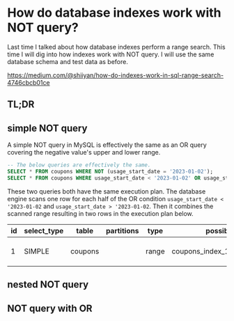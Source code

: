 # How do database indexes work with NOT query?

Last time I talked about how database indexes perform a range search. This time I will dig into how indexes work with NOT query. I will use the same database schema and test data as before.

https://medium.com/@shiiyan/how-do-indexes-work-in-sql-range-search-4746cbcb01ce

## TL;DR

## simple NOT query

A simple NOT query in MySQL is effectively the same as an OR query covering the negative value's upper and lower range.

```sql
-- The below queries are effectively the same.
SELECT * FROM coupons WHERE NOT (usage_start_date = '2023-01-02');
SELECT * FROM coupons WHERE usage_start_date < '2023-01-02' OR usage_start_date > '2023-01-02';
```

These two queries both have the same execution plan. The database engine scans one row for each half of the OR condition `usage_start_date < '2023-01-02` and `usage_start_date > '2023-01-02`. Then it combines the scanned range resulting in two rows in the execution plan below.

| id  | select_type | table   | partitions | type  | possible_keys                    | key                              | key_len | ref | rows | filtered | Extra                 |
| --- | ----------- | ------- | ---------- | ----- | -------------------------------- | -------------------------------- | ------- | --- | ---- | -------- | --------------------- |
| 1   | SIMPLE      | coupons |            | range | coupons_index_1_usage_start_date | coupons_index_1_usage_start_date | 4       |     | 2    | 100.00   | Using index condition |

## nested NOT query

## NOT query with OR
